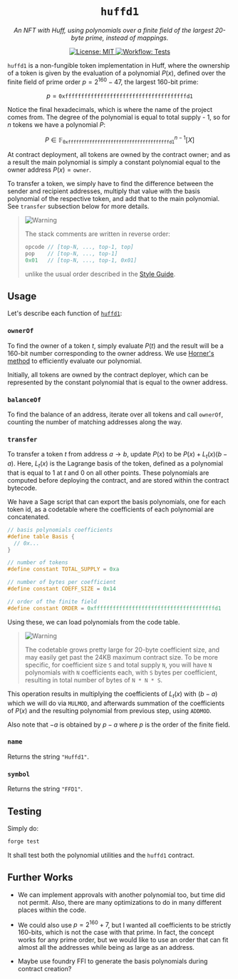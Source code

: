 <p align="center">
  <h1 align="center">
    <code>huffd1</code>
  </h1>
  <p align="center">
    <i>An NFT with Huff, using polynomials over a finite field of the largest 20-byte prime, instead of mappings.</i>
  </p>
</p>

<p align="center">
    <a href="https://opensource.org/licenses/MIT" target="_blank">
        <img alt="License: MIT" src="https://img.shields.io/badge/license-MIT-yellow.svg">
    </a>
    <a href="./.github/workflows/test.yml" target="_blank">
        <img alt="Workflow: Tests" src="https://github.com/erhant/huffd1/actions/workflows/tests.yml/badge.svg?branch=main">
    </a>
</p>

`huffd1` is a non-fungible token implementation in Huff, where the ownership of a token is given by the evaluation of a polynomial $P(x)$, defined over the finite field of prime order $p = 2^{160} - 47$, the largest 160-bit prime:

$$
p = \mathtt{0xffffffffffffffffffffffffffffffffffffffd1}
$$

Notice the final hexadecimals, which is where the name of the project comes from. The degree of the polynomial is equal to total supply - 1, so for $n$ tokens we have a polynomial $P$:

$$
P \in \mathbb{F}_\mathtt{0xffffffffffffffffffffffffffffffffffffffd1}^{n-1}[X]
$$

At contract deployment, all tokens are owned by the contract owner; and as a result the main polynomial is simply a constant polynomial equal to the owner address $P(x) = \mathtt{owner}$.

To transfer a token, we simply have to find the difference between the sender and recipient addresses, multiply that value with the basis polynomial of the respective token, and add that to the main polynomial. See `transfer` subsection below for more details.

> <picture>
>   <source media="(prefers-color-scheme: light)" srcset="https://raw.githubusercontent.com/Mqxx/GitHub-Markdown/main/blockquotes/badge/light-theme/note.svg">
>   <img alt="Warning" src="https://raw.githubusercontent.com/Mqxx/GitHub-Markdown/main/blockquotes/badge/dark-theme/note.svg">
> </picture><br>
>
> The stack comments are written in reverse order:
>
> ```c
> opcode // [top-N, ..., top-1, top]
> pop    // [top-N, ..., top-1]
> 0x01   // [top-N, ..., top-1, 0x01]
> ```
>
> unlike the usual order described in the [Style Guide](https://docs.huff.sh/style-guide/overview/).

## Usage

Let's describe each function of [`huffd1`](./src/Huffd1.huff):

### `ownerOf`

To find the owner of a token $t$, simply evaluate $P(t)$ and the result will be a 160-bit number corresponding to the owner address. We use [Horner's method](https://zcash.github.io/halo2/background/polynomials.html#aside-horners-rule) to efficiently evaluate our polynomial.

Initially, all tokens are owned by the contract deployer, which can be represented by the constant polynomial that is equal to the owner address.

### `balanceOf`

To find the balance of an address, iterate over all tokens and call `ownerOf`, counting the number of matching addresses along the way.

### `transfer`

To transfer a token $t$ from address $a \to b$, update $P(x)$ to be $P(x) + L_t(x)(b - a)$. Here, $L_t(x)$ is the Lagrange basis of the token, defined as a polynomial that is equal to 1 at $t$ and 0 on all other points. These polynomials are computed before deploying the contract, and are stored within the contract bytecode.

We have a Sage script that can export the basis polynomials, one for each token id, as a codetable where the coefficients of each polynomial are concatenated.

```c
// basis polynomials coefficients
#define table Basis {
  // 0x...
}

// number of tokens
#define constant TOTAL_SUPPLY = 0xa

// number of bytes per coefficient
#define constant COEFF_SIZE = 0x14

// order of the finite field
#define constant ORDER = 0xffffffffffffffffffffffffffffffffffffffd1
```

Using these, we can load polynomials from the code table.

> <picture>
>   <source media="(prefers-color-scheme: light)" srcset="https://raw.githubusercontent.com/Mqxx/GitHub-Markdown/main/blockquotes/badge/light-theme/warning.svg">
>   <img alt="Warning" src="https://raw.githubusercontent.com/Mqxx/GitHub-Markdown/main/blockquotes/badge/dark-theme/warning.svg">
> </picture><br>
>
> The codetable grows pretty large for 20-byte coefficient size, and may easily get past the 24KB maximum contract size. To be more specific, for coefficient size `S` and total supply `N`, you will have `N` polynomials with `N` coefficients each, with `S` bytes per coefficient, resulting in total number of bytes of `N * N * S`.

This operation results in multiplying the coefficients of $L_t(x)$ with $(b - a)$ which we will do via `MULMOD`, and afterwards summation of the coefficients of $P(x)$ and the resulting polynomial from previous step, using `ADDMOD`.

Also note that $-a$ is obtained by $p-a$ where $p$ is the order of the finite field.

### `name`

Returns the string `"Huffd1"`.

### `symbol`

Returns the string `"FFD1"`.

## Testing

Simply do:

```sh
forge test
```

It shall test both the polynomial utilities and the `huffd1` contract.

## Further Works

- We can implement approvals with another polynomial too, but time did not permit. Also, there are many optimizations to do in many different places within the code.

- We could also use $p = 2^{160} + 7$, but I wanted all coefficients to be strictly 160-bits, which is not the case with that prime. In fact, the concept works for any prime order, but we would like to use an order that can fit almost all the addresses while being as large as an address.

- Maybe use foundry FFI to generate the basis polynomials during contract creation?
